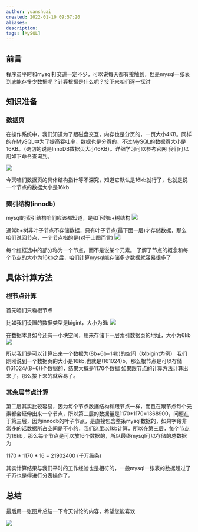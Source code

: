 ```yaml
---
author: yuanshuai
created: 2022-01-10 09:57:20
aliases: 
description:
tags: [MySQL]
---
```


## 前言

程序员平时和mysql打交道一定不少，可以说每天都有接触到，但是mysql一张表到底能存多少数据呢？计算根据是什么呢？接下来咱们逐一探讨

## 知识准备

### 数据页

在操作系统中，我们知道为了跟磁盘交互，内存也是分页的，一页大小4KB。同样的在MySQL中为了提高吞吐率，数据也是分页的，不过MySQL的数据页大小是16KB。（确切的说是InnoDB数据页大小16KB）。详细学习可以参考官网 我们可以用如下命令查询到。

![](Pasted%20image%2020220110110025.png)

今天咱们数据页的具体结构指针等不深究，知道它默认是16kb就行了，也就是说一个节点的数据大小是16kb

### 索引结构(innodb)

mysql的索引结构咱们应该都知道，是如下的b+树结构
![](43A65F39A6B1444C88606C208F766427.jpeg)


通常b+树非叶子节点不存储数据，只有叶子节点(最下面一层)才存储数据，那么咱们说回节点，一个节点指的是(对于上图而言)
![](824061A3CE09452F81E0441CF830D8BA.jpeg)


每个红框选中的部分称为一个节点，而不是说某个元素。 了解了节点的概念和每个节点的大小为16kb之后，咱们计算mysql能存储多少数据就容易很多了

## 具体计算方法

### 根节点计算

首先咱们只看根节点

比如我们设置的数据类型是bigint，大小为8b
![](05B7B158C3E74A16A3D93CBCA2C852B9.jpeg)


在数据本身如今还有一小块空间，用来存储下一层索引数据页的地址，大小为6kb
![](BA7C16191BEF4F18B81280517759AC4C%201.jpeg)


所以我们是可以计算出来一个数据为(8b+6b=14b)的空间（以bigint为例） 我们刚刚说到一个数据页的大小是16kb,也就是(161024)b，那么根节点是可以存储(161024/(8+6))个数据的，结果大概是1170个数据 如果跟节点的计算方法计算出来了，那么接下来的就容易了。

###  其余层节点计算

第二层其实比较容易，因为每个节点数据结构和跟节点一样，而且在跟节点每个元素都会延伸出来一个节点，所以第二层的数据量是1170*1170=1368900，问题在于第三层，因为innodb的叶子节点，是直接包含整条mysql数据的，如果字段非常多的话数据所占空间是不小的，我们这里以1kb计算，所以在第三层，每个节点为16kb，那么每个节点是可以放16个数据的，所以最终mysql可以存储的总数据为

1170 * 1170 * 16 = 21902400 (千万级条)

其实计算结果与我们平时的工作经验也是相符的，一般mysql一张表的数据超过了千万也是得进行分表操作了。

## 总结

最后用一张图片总结一下今天讨论的内容，希望您能喜欢

![](Pasted%20image%2020220110110724.png)